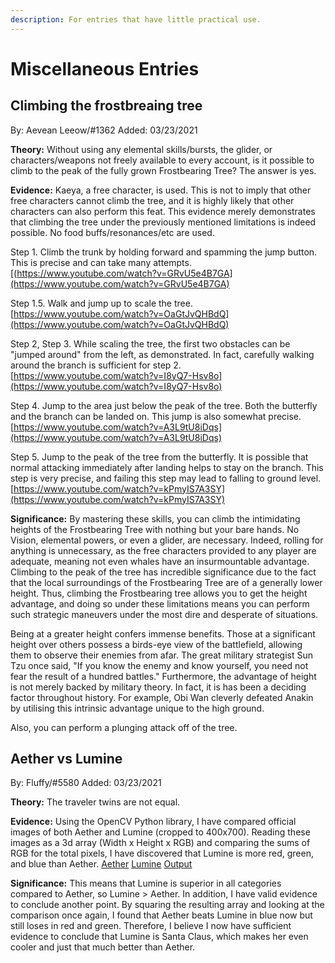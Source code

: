 ```yaml
---
description: For entries that have little practical use.
---
```


# Miscellaneous Entries

## Climbing the frostbreaing tree

By: Aevean Leeow/#1362
Added: 03/23/2021

**Theory:** 
Without using any elemental skills/bursts, the glider, or characters/weapons not freely available to every account, is it possible to climb to the peak of the fully grown Frostbearing Tree? The answer is yes.

**Evidence:**
Kaeya, a free character, is used. This is not to imply that other free characters cannot climb the tree, and it is highly likely that other characters can also perform this feat. This evidence merely demonstrates that climbing the tree under the previously mentioned limitations is indeed possible. No food buffs/resonances/etc are used.

Step 1. Climb the trunk by holding forward and spamming the jump button. This is precise and can take many attempts.
[(https://www.youtube.com/watch?v=GRvU5e4B7GA](https://www.youtube.com/watch?v=GRvU5e4B7GA)

Step 1.5. Walk and jump up to scale the tree. 
[https://www.youtube.com/watch?v=OaGtJvQHBdQ](https://www.youtube.com/watch?v=OaGtJvQHBdQ)

Step 2, Step 3. While scaling the tree, the first two obstacles can be "jumped around" from the left, as demonstrated. In fact, carefully walking around the branch is sufficient for step 2. 
[https://www.youtube.com/watch?v=I8yQ7-Hsv8o](https://www.youtube.com/watch?v=I8yQ7-Hsv8o)

Step 4. Jump to the area just below the peak of the tree. Both the butterfly and the branch can be landed on. This jump is also somewhat precise. [https://www.youtube.com/watch?v=A3L9tU8iDqs](https://www.youtube.com/watch?v=A3L9tU8iDqs)

Step 5. Jump to the peak of the tree from the butterfly. It is possible that normal attacking immediately after landing helps to stay on the branch. This step is very precise, and failing this step may lead to falling to ground level.
[https://www.youtube.com/watch?v=kPmyIS7A3SY](https://www.youtube.com/watch?v=kPmyIS7A3SY)
 

**Significance:**
By mastering these skills, you can climb the intimidating heights of the Frostbearing Tree with nothing but your bare hands. No Vision, elemental powers, or even a glider, are necessary. Indeed, rolling for anything is unnecessary, as the free characters provided to any player are adequate, meaning not even whales have an insurmountable advantage. Climbing to the peak of the tree has incredible significance due to the fact that the local surroundings of the Frostbearing Tree are of a generally lower height. Thus, climbing the Frostbearing tree allows you to get the height advantage, and doing so under these limitations means you can perform such strategic maneuvers under the most dire and desperate of situations.

Being at a greater height confers immense benefits. Those at a significant height over others possess a birds-eye view of the battlefield, allowing them to observe their enemies from afar. The great military strategist Sun Tzu once said, "If you know the enemy and know yourself, you need not fear the result of a hundred battles." Furthermore, the advantage of height is not merely backed by military theory. In fact, it is has been a deciding factor throughout history. For example, Obi Wan cleverly defeated Anakin by utilising this intrinsic advantage unique to the high ground. 

Also, you can perform a plunging attack off of the tree.

## Aether vs Lumine 

By: Fluffy/#5580
Added: 03/23/2021

**Theory:** 
The traveler twins are not equal.

**Evidence:**
Using the OpenCV Python library, I have compared official images of both Aether and Lumine (cropped to 400x700). Reading these images as a 3d array (Width x Height x RGB) and comparing the sums of RGB for the total pixels, I have discovered that Lumine is more red, green, and blue than Aether. 
[Aether](https://imgur.com/a/Nm7xBRu)
[Lumine](https://imgur.com/a/PKcOjzX)
[Output](https://imgur.com/a/Y7bRGnd)

**Significance:** 
This means that Lumine is superior in all categories compared to Aether, so Lumine > Aether. In addition, I have valid evidence to conclude another point. By squaring the resulting array and looking at the comparison once again, I found that Aether beats Lumine in blue now but still loses in red and green. Therefore, I believe I now have sufficient evidence to conclude that Lumine is Santa Claus, which makes her even cooler and just that much better than Aether.

